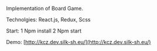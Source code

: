 Implementation of Board Game.

Technolgies:
  React.js,
  Redux,
  Scss
  
Start:
1 Npm install
2 Npm start
  

Demo:
[http://kcz.dev.silk-sh.eu/](http://kcz.dev.silk-sh.eu/)
